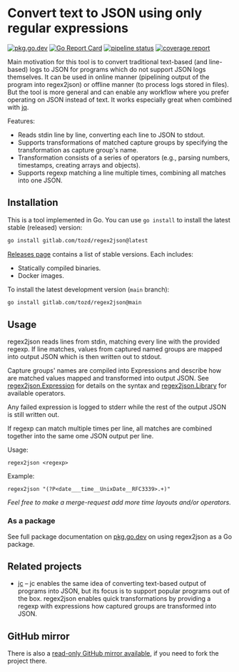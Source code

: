 # Convert text to JSON using only regular expressions

[![pkg.go.dev](https://pkg.go.dev/badge/gitlab.com/tozd/regex2json/regex2json)](https://pkg.go.dev/gitlab.com/tozd/regex2json/regex2json)
[![Go Report Card](https://goreportcard.com/badge/gitlab.com/tozd/regex2json)](https://goreportcard.com/report/gitlab.com/tozd/regex2json)
[![pipeline status](https://gitlab.com/tozd/regex2json/badges/main/pipeline.svg?ignore_skipped=true)](https://gitlab.com/tozd/regex2json/-/pipelines)
[![coverage report](https://gitlab.com/tozd/regex2json/badges/main/coverage.svg)](https://gitlab.com/tozd/regex2json/-/graphs/main/charts)

Main motivation for this tool is to convert traditional text-based (and line-based) logs to JSON
for programs which do not support JSON logs themselves.
It can be used in online manner (pipelining output of the program into regex2json) or offline manner
(to process logs stored in files). But the tool is more general and can enable any workflow where
you prefer operating on JSON instead of text. It works especially great when combined with
[jq](https://jqlang.github.io/jq/).

Features:

- Reads stdin line by line, converting each line to JSON to stdout.
- Supports transformations of matched capture groups by specifying the transformation as capture group's name.
- Transformation consists of a series of operators (e.g., parsing numbers, timestamps, creating arrays and objects).
- Supports regexp matching a line multiple times, combining all matches into one JSON.

## Installation

This is a tool implemented in Go. You can use `go install` to install the latest stable (released) version:

```sh
go install gitlab.com/tozd/regex2json@latest
```

[Releases page](https://gitlab.com/tozd/regex2json/-/releases)
contains a list of stable versions. Each includes:

- Statically compiled binaries.
- Docker images.

To install the latest development version (`main` branch):

```sh
go install gitlab.com/tozd/regex2json@main
```

## Usage

regex2json reads lines from stdin, matching every line with the provided regexp.
If line matches, values from captured named groups are mapped into output JSON
which is then written out to stdout.

Capture groups' names are compiled into Expressions and describe how are matched
values mapped and transformed into output JSON. See
[regex2json.Expression](https://pkg.go.dev/gitlab.com/tozd/regex2json/regex2json#Expression)
for details on the syntax and
[regex2json.Library](https://pkg.go.dev/gitlab.com/tozd/regex2json/regex2json#Library)
for available operators.

Any failed expression is logged to stderr while the rest of the output JSON is still
written out.

If regexp can match multiple times per line, all matches are combined together
into the same ome JSON output per line.

Usage:

```
regex2json <regexp>
```

Example:

```
regex2json "(?P<date___time__UnixDate__RFC3339>.+)"
```

_Feel free to make a merge-request add more time layouts and/or operators._

### As a package

See full package documentation on [pkg.go.dev](https://pkg.go.dev/badge/gitlab.com/tozd/regex2json/regex2json)
on using regex2json as a Go package.

## Related projects

- [jc](https://github.com/kellyjonbrazil/jc) – jc enables the same idea of converting text-based output of
  programs into JSON, but its focus is to support popular programs out of the box. regex2json enables quick
  transformations by providing a regexp with expressions how captured groups are transformed into JSON.

## GitHub mirror

There is also a [read-only GitHub mirror available](https://github.com/tozd/regex2json),
if you need to fork the project there.
